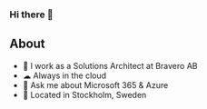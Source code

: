 ### Hi there 👋

## About
- 💼 I work as a Solutions Architect at Bravero AB
- ☁ Always in the cloud
- 💬 Ask me about Microsoft 365 & Azure
- 📍 Located in Stockholm, Sweden



<!--
**joakimhogberg/joakimhogberg** is a ✨ _special_ ✨ repository because its `README.md` (this file) appears on your GitHub profile.

Here are some ideas to get you started:

- 🔭 I’m currently working on ...
- 🌱 I’m currently learning ...
- 👯 I’m looking to collaborate on ...
- 🤔 I’m looking for help with ...
- 💬 Ask me about ...
- 📫 How to reach me: ...
- 😄 Pronouns: ...
- ⚡ Fun fact: ...
-->
